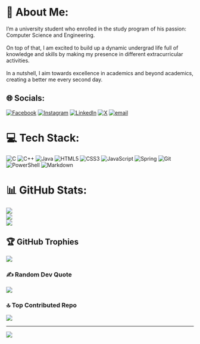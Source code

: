 # 💫 About Me:
I’m a university student who enrolled in the study program of his passion: Computer Science and Engineering.<br><br>On top of that, I am excited to build up a dynamic undergrad life full of knowledge and skills by making my presence in different extracurricular activities.<br><br>In a nutshell, I aim towards excellence in academics and beyond academics, creating a better me every second day.


## 🌐 Socials:
[![Facebook](https://img.shields.io/badge/Facebook-%231877F2.svg?logo=Facebook&logoColor=white)](https://facebook.com/ashraful8891) [![Instagram](https://img.shields.io/badge/Instagram-%23E4405F.svg?logo=Instagram&logoColor=white)](https://instagram.com/_muii_mahfuz) [![LinkedIn](https://img.shields.io/badge/LinkedIn-%230077B5.svg?logo=linkedin&logoColor=white)](https://linkedin.com/in/mahfuj-islam) [![X](https://img.shields.io/badge/X-black.svg?logo=X&logoColor=white)](https://x.com/ashraful_27) [![email](https://img.shields.io/badge/Email-D14836?logo=gmail&logoColor=white)](mailto:ashrafulislam0281@gmail.com) 

# 💻 Tech Stack:
![C](https://img.shields.io/badge/c-%2300599C.svg?style=flat&logo=c&logoColor=white) ![C++](https://img.shields.io/badge/c++-%2300599C.svg?style=flat&logo=c%2B%2B&logoColor=white) ![Java](https://img.shields.io/badge/java-%23ED8B00.svg?style=flat&logo=openjdk&logoColor=white) ![HTML5](https://img.shields.io/badge/html5-%23E34F26.svg?style=flat&logo=html5&logoColor=white) ![CSS3](https://img.shields.io/badge/css3-%231572B6.svg?style=flat&logo=css3&logoColor=white) ![JavaScript](https://img.shields.io/badge/javascript-%23323330.svg?style=flat&logo=javascript&logoColor=%23F7DF1E) ![Spring](https://img.shields.io/badge/spring-%236DB33F.svg?style=flat&logo=spring&logoColor=white) ![Git](https://img.shields.io/badge/git-%23F05033.svg?style=flat&logo=git&logoColor=white) ![PowerShell](https://img.shields.io/badge/PowerShell-%235391FE.svg?style=flat&logo=powershell&logoColor=white) ![Markdown](https://img.shields.io/badge/markdown-%23000000.svg?style=flat&logo=markdown&logoColor=white)
# 📊 GitHub Stats:
![](https://github-readme-stats.vercel.app/api?username=Ashraful-islam26&theme=radical&hide_border=false&include_all_commits=true&count_private=false)<br/>
![](https://github-readme-streak-stats.herokuapp.com/?user=Ashraful-islam26&theme=radical&hide_border=false)<br/>
![](https://github-readme-stats.vercel.app/api/top-langs/?username=Ashraful-islam26&theme=radical&hide_border=false&include_all_commits=true&count_private=false&layout=compact)

## 🏆 GitHub Trophies
![](https://github-profile-trophy.vercel.app/?username=Ashraful-islam26&theme=radical&no-frame=false&no-bg=false&margin-w=4)

### ✍️ Random Dev Quote
![](https://quotes-github-readme.vercel.app/api?type=horizontal&theme=dark)
### 🔝 Top Contributed Repo
![](https://github-contributor-stats.vercel.app/api?username=Ashraful-islam26&limit=5&theme=dark&combine_all_yearly_contributions=true)

---
[![](https://visitcount.itsvg.in/api?id=Ashraful-islam26&icon=2&color=0)](https://visitcount.itsvg.in)

<!-- Proudly created with GPRM ( https://gprm.itsvg.in ) -->

